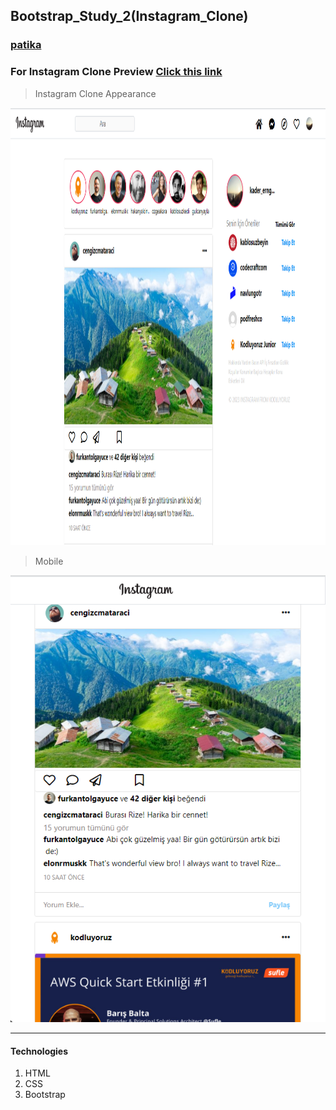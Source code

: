 ## Bootstrap_Study_2(Instagram_Clone)
### [patika](https://academy.patika.dev/tr/profile)
### For Instagram Clone Preview [Click this link](https://kaderergin.github.io/Bootstrap/Bootstrap_Study_2/) 

> Instagram Clone Appearance

<img src="assets/Instagram_clone_ss_1.png"  width="1000ox" height="700px"> 

> Mobile

<img src="assets/Instagram_clone_ss_2.png"  >

<hr>

#### Technologies
1. HTML
1. CSS
1. Bootstrap
